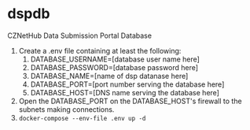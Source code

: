 # dspdb
CZNetHub Data Submission Portal Database

1. Create a .env file containing at least the following:
   1. DATABASE_USERNAME=[database user name here]
   1. DATABASE_PASSWORD=[database password here]
   1. DATABASE_NAME=[name of dsp datanase here]
   1. DATABASE_PORT=[port number serving the database here]
   1. DATABASE_HOST=[DNS name serving the database here]
1. Open the DATABASE_PORT on the DATABASE_HOST's firewall to the subnets making connections.
1. `docker-compose --env-file .env up -d`
